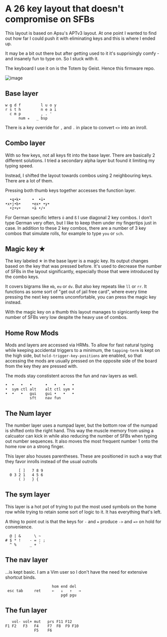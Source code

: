 # A 26 key layout that doesn't compromise on SFBs 
This layout is based on Apsu's APTv3 layout. At one point I wanted to find out how far I could push it with eliminating keys and this is where I ended up.

It may be a bit out there but after getting used to it it's supprisingly comfy - and insanely fun to type on. So I stuck with it.

The keyboard I use it on is the Totem by Geist. Hence this firmware repo. 

![image](https://github.com/user-attachments/assets/c8b34765-6975-4b02-9c34-00d0f2a1d5c7)


## Base layer
```
w g d f         l u o y
r s t h         n e a i
  c m p         , . ' 
      num ✭   _ bsp
```

There is a key override for `,` and `.` in place to convert `<>` into an inroll.

## Combo layer
With so few keys, not all keys fit into the base layer. There are basically 2 different solutions. I tried a secondary alpha layer but found it limiting my typing speed.

Instead, I shifted the layout towards combos using 2 neighbouring keys. There are a lot of them.

Pressing both thumb keys together accesses the function layer.

```
  •q•k•     •  •ü•
•x•j•b•     •ex• •y•
  •z•v•     •ä •/•
```
For German specific letters `ö` and `ß` I use diagonal 2 key combos. I don't type German very often, but I like to keep them under my fingertips just in case. 
In addition to these 2 key combos, there are a number of 3 key combos that simulate rolls, for example to type `you` or `sch`.

## Magic key ✭
The key labeled ✭ in the base layer is a magic key. Its output changes based on the key that was pressed before. It's used to decrease the number of SFBs in the layout significantly, especially those that were introduced by the combo keys.

It covers bigrams like `mb`, `eu` or `dv`. But also key repeats like `ll` or `rr`. It functions as some sort of "get out of jail free card", where every time pressing the next key seems uncomfortable, you can press the magic key instead.

With the magic key on a thumb this layout manages to signicantly keep the number of SFBs very low despite the heavy use of combos.

## Home Row Mods
Mods and layers are accessed via HRMs. To allow for fast natural typing while keeping accidental triggers to a minimum, the `tapping-term` is kept on the high side, but `hold-trigger-key-positions` are enabled, so that accessing the mods are usually pressed on the opposite side of the board from the key they are pressed with.

The mods stay constistent across the fun and nav layers as well.

```
•  •   •   •      •   •   •   •
•  sym ctl alt    alt ctl sym •
•  •   •   gui    gui •   •   •
           sft    nav fun
```

## The Num layer
The number layer uses a numpad layer, but the bottom row of the numpad is shifted onto the right hand. This way the muscle memory from using a calcuator can kick in while also reducing the number of SFBs when typing out number sequences. It also moves the most frequent number 1 onto the home row on a strong finger.

This layer also houses parentheses. These are positioned in such a way that they favor inrolls instead of the usual outrolls
```
      [ ]   7 8 9
  0 3 2 1   4 5 6
      ( )   } {
```

## The sym layer
This layer is a hot pot of trying to put the most used symbols on the home row while trying to retain some sort of logic to it. It has everything that's left.

A thing to point out is that the keys for `-` and `=` produce `->` and `=>` on hold for convenience.

```
  @ | &      \ ~
# $ * !    - = : ;
  ^ %      _ + `
```

## The nav layer
...is kept basic. I am a Vim user so I don't have the need for extensive shortcut binds.

```
                     hom end del
 esc tab     ret     ←   ↓   ↑   →
                         pgd pgu
```

## The fun layer
```
   vol- vol+ mut   prs F11 F12
F1 F2   F3   F4    F7  F8  F9 F10
             F5    F6
```
